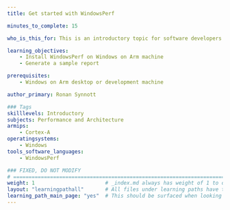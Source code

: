 ```yaml
---
title: Get started with WindowsPerf

minutes_to_complete: 15

who_is_this_for: This is an introductory topic for software developers working on laptops and desktops and new to the Arm architecture.

learning_objectives:
    - Install WindowsPerf on Windows on Arm machine
    - Generate a sample report

prerequisites:
    - Windows on Arm desktop or development machine

author_primary: Ronan Synnott

### Tags
skilllevels: Introductory
subjects: Performance and Architecture
armips:
    - Cortex-A
operatingsystems:
    - Windows
tools_software_languages:
    - WindowsPerf

### FIXED, DO NOT MODIFY
# ================================================================================
weight: 1                       # _index.md always has weight of 1 to order correctly
layout: "learningpathall"       # All files under learning paths have this same wrapper
learning_path_main_page: "yes"  # This should be surfaced when looking for related content. Only set for _index.md of learning path content.
---
```

